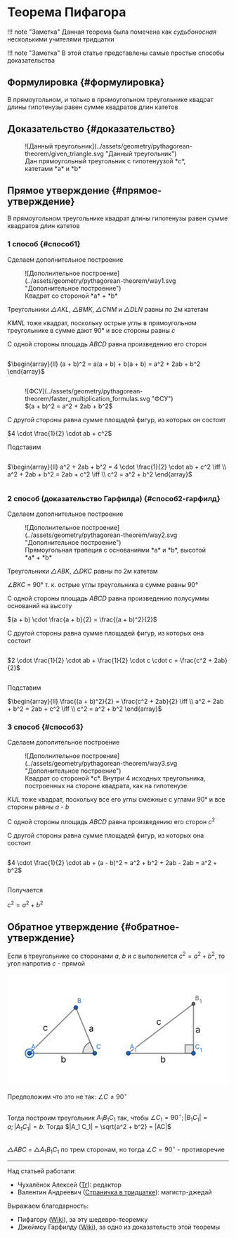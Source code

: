 # Теорема Пифагора

!!! note "Заметка"
    Данная теорема была помечена как *судьбоносная* несколькими учителями тридцатки

!!! note "Заметка"
    В этой статье представлены самые простые способы доказательства

## Формулировка {#формулировка}

В прямоугольном, и только в прямоугольном треугольнике квадрат длины гипотенузы равен сумме квадратов длин катетов

## Доказательство {#доказательство}

<figure markdown="span">
    ![Данный треугольник](../assets/geometry/pythagorean-theorem/given_triangle.svg "Данный треугольник")
    <figcaption>Дан прямоугольный треугольник с гипотенуузой *c*, катетами *a* и *b*</figcaption>
</figure>

## Прямое утверждение {#прямое-утверждение}

В прямоугольном треугольнике квадрат длины гипотенузы равен сумме квадратов длин катетов

### 1 способ {#способ1}

Сделаем дополнительное построение

<figure markdown="span">
    ![Дополнительное построение](../assets/geometry/pythagorean-theorem/way1.svg "Дополнительное построение")
    <figcaption>Квадрат со стороной *a* + *b*</figcaption>
</figure>

Треугольники *△AKL*, *△BMK*, *△CNM* и *△DLN* равны по 2м катетам

*KMNL* тоже квадрат, поскольку острые углы в прямоугольном треугольнике в сумме дают 90° и все стороны равны *c*

С одной стороны площадь *ABCD* равна произведению его сторон

<div style="overflow-x: auto; overflow-y: hidden" markdown="block">

$\begin{array}{ll}
    (a + b)^2 = a(a + b) + b(a + b) = a^2 + 2ab + b^2
\end{array}$

</div>

<figure markdown="span">
    ![ФСУ](../assets/geometry/pythagorean-theorem/faster_multiplication_formulas.svg "ФСУ")
    <figcaption>$(a + b)^2 = a^2 + 2ab + b^2$</figcaption>
</figure>

С другой стороны равна сумме площадей фигур, из которых он состоит

$4 \cdot \frac{1}{2} \cdot ab + c^2$

Подставим

<div style="overflow-x: auto; overflow-y: hidden" markdown="block">

$\begin{array}{ll}
    a^2 + 2ab + b^2 = 4 \cdot \frac{1}{2} \cdot ab + c^2 \iff \\
    a^2 + 2ab + b^2 = 2ab + c^2 \iff \\
    c^2 = a^2 + b^2
\end{array}$

</div>

### 2 способ (доказательство Гарфилда) {#способ2-гарфилд}

Сделаем дополнительное построение

<figure markdown="span">
    ![Дополнительное построение](../assets/geometry/pythagorean-theorem/way2.svg "Дополнительное построение")
    <figcaption>Прямоугольная трапеция с основаниями *a* и *b*, высотой *a* + *b*</figcaption>
</figure>

Треугольники *△ABK*, *△DKC* равны по 2м катетам

$\angle$*BKC* = 90° т. к. острые углы треугольника в сумме равны 90°

С одной стороны площадь *ABCD* равна произведению полусуммы оснований на высоту

$(a + b) \cdot \frac{a + b}{2} = \frac{(a + b)^2}{2}$

С другой стороны равна сумме площадей фигур, из которых она состоит

<div style="overflow-x: auto; overflow-y: hidden" markdown="block">

$2 \cdot \frac{1}{2} \cdot ab + \frac{1}{2} \cdot c \cdot c = \frac{c^2 + 2ab}{2}$

</div>

Подставим

$\begin{array}{ll}
    \frac{(a + b)^2}{2} = \frac{c^2 + 2ab}{2} \iff \\
    a^2 + 2ab + b^2 = 2ab + c^2 \iff \\
    c^2 = a^2 + b^2
\end{array}$

### 3 способ {#способ3}

Сделаем дополительное построение

<figure markdown="span">
    ![Дополнительное построение](../assets/geometry/pythagorean-theorem/way3.svg "Дополнительное построение")
    <figcaption>Квадрат со стороной *с*. Внутри 4 исходных треугольника, построенных на стороне квадрата, как на гипотенузе</figcaption>
</figure>

*KIJL* тоже квадрат, поскольку все его углы смежные с углами 90° и все стороны равны *a* - *b*

С одной стороны площадь *ABCD* равна произведению его сторон $c^2$

С другой стороны равна сумме площадей фигур, из которых она состоит

<div style="overflow-x: auto; overflow-y: hidden" markdown="block">

$4 \cdot \frac{1}{2} \cdot ab + (a - b)^2 = a^2 + b^2 + 2ab - 2ab = a^2 + b^2$

</div>

Получается

$c^2 = a^2 + b^2$

## Обратное утверждение {#обратное-утверждение}

Если в треугольнике со сторонами *a*, *b* и *c* выполняется $c^2 = a^2 + b^2$, то угол напротив *c* - прямой

![Обратная теорема](../assets/geometry/pythagorean-theorem/converse.svg "Обратная теорема")

Предположим что это не так: $\angle C \neq 90^\circ$

<div style="overflow-x: auto; overflow-y: hidden" markdown="block">

Тогда построим треугольник $A_1 B_1 C_1$ так, чтобы $\angle C_1 = 90^\circ; |B_1 C_1| = a; |A_1 C_1| = b$.
Тогда $|A_1 C_1| = \sqrt{a^2 + b^2} = |AC|$

</div>

*△ABC* = △$A_1 B_1 C_1$ по трем сторонам, но тогда $\angle C = 90^\circ$ - противоречие

---

Над статьей работали:

- Чухалёнок Алексей ([Тг](https://t.me/AlexeyRoot)): редактор
- Валентин Андреевич ([Страничка в тридцатке](https://school30.spb.ru/staff/~evstafyevva.shtml)): магистр-джедай

Выражаем благодарность:

- Пифагору ([Wiki](https://en.wikipedia.org/wiki/Pythagoras)), за эту шедевро-теоремку
- Джеймсу Гарфилду ([Wiki](https://en.wikipedia.org/wiki/James_A._Garfield)), за одно из доказательств этой теоремы
